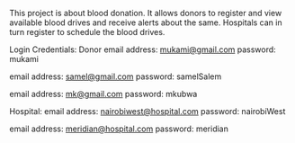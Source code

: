 This project is about blood donation. It allows donors to register and view available blood drives and receive alerts about the same. Hospitals can in turn register to schedule the blood drives.

Login Credentials:
Donor
email address: mukami@gmail.com
password: mukami

email address: samel@gmail.com
password: samelSalem

email address: mk@gmail.com
password: mkubwa

Hospital:
email address: nairobiwest@hospital.com
password: nairobiWest

email address: meridian@hospital.com
password: meridian
